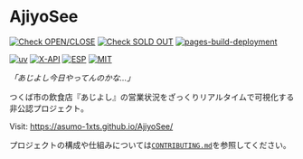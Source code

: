 # AjiyoSee

[![Check OPEN/CLOSE](https://github.com/aSumo-1xts/AjiyoSee/actions/workflows/check_1st.yml/badge.svg)](https://github.com/aSumo-1xts/AjiyoSee/actions/workflows/check_1st.yml)
[![Check SOLD OUT](https://github.com/aSumo-1xts/AjiyoSee/actions/workflows/check_2nd.yml/badge.svg)](https://github.com/aSumo-1xts/AjiyoSee/actions/workflows/check_2nd.yml)
[![pages-build-deployment](https://github.com/aSumo-1xts/AjiyoSee/actions/workflows/pages/pages-build-deployment/badge.svg)](https://github.com/aSumo-1xts/AjiyoSee/actions/workflows/pages/pages-build-deployment)

[![uv](https://img.shields.io/endpoint?url=https://raw.githubusercontent.com/astral-sh/uv/main/assets/badge/v0.json)](https://github.com/astral-sh/uv)
[![X-API](https://img.shields.io/badge/X_API-%23000000.svg?logo=X&logoColor=white)](https://developer.x.com/ja/docs/x-api)
[![ESP](https://img.shields.io/badge/ESP8266-E7352C?logo=Espressif&logoColor=white)](https://www.espressif.com/ja-jp)
[![MIT](https://img.shields.io/badge/License-MIT-green)](/LICENSE)

*「あじよし今日やってんのかな…」*

つくば市の飲食店『あじよし』の営業状況をざっくりリアルタイムで可視化する非公認プロジェクト。

Visit: https://asumo-1xts.github.io/AjiyoSee/

プロジェクトの構成や仕組みについては[`CONTRIBUTING.md`](/CONTRIBUTING.md)を参照してください。
